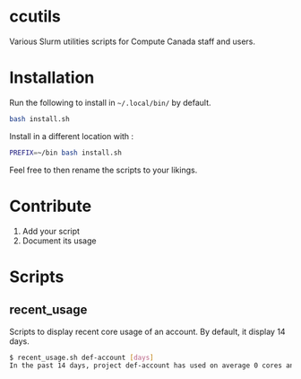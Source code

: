 # ccutils
Various Slurm utilities scripts for Compute Canada staff and users.

# Installation

Run the following to install in `~/.local/bin/` by default.
```bash
bash install.sh
```

Install in a different location with :
```bash
PREFIX=~/bin bash install.sh
```

Feel free to then rename the scripts to your likings.

# Contribute

1) Add your script
2) Document its usage

# Scripts

## recent_usage
Scripts to display recent core usage of an account. By default, it display 14 days.
```bash
$ recent_usage.sh def-account [days]
In the past 14 days, project def-account has used on average 0 cores and 0 GPUs
```
